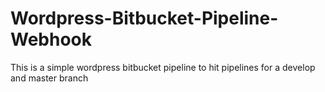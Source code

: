 # Wordpress-Bitbucket-Pipeline-Webhook
This is a simple wordpress bitbucket pipeline to hit pipelines for a develop and master branch
